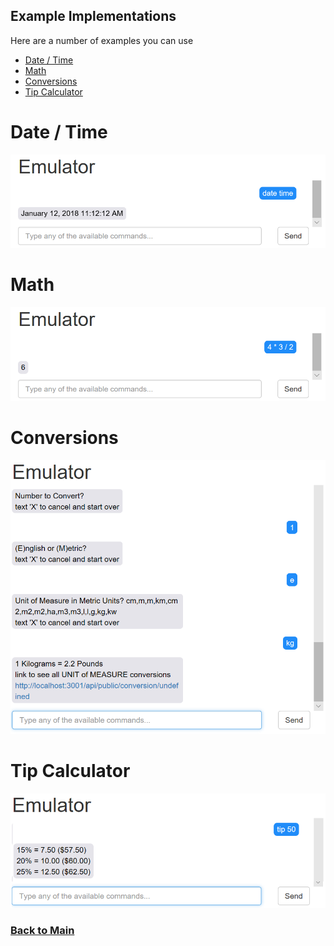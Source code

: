 ## Example Implementations 

Here are a number of examples you can use 

* [Date / Time](#date-time)
* [Math](#math)
* [Conversions](#conversions)
* [Tip Calculator](#tip-calculator)

# Date / Time
![](images/examples/DateTime.PNG)

# Math
![](images/examples/Math.PNG)

# Conversions
![](images/examples/Conversions.PNG)

# Tip Calculator
![](images/examples/TipCalculator.PNG)

### [Back to Main](https://github.com/in-the-keyhole/khs-convo) 
